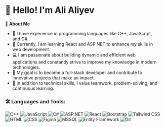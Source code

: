 # 👋 Hello! I'm Ali Aliyev  

🌟 **About Me**  
- 🚀 I have experience in programming languages like C++, JavaScript, and C#.  
- 🌱 Currently, I am learning React and ASP.NET to enhance my skills in web development.  
- 💻 I am passionate about building dynamic and efficient web applications and constantly strive to improve my knowledge in modern technologies.  
- 🎯 My goal is to become a full-stack developer and contribute to innovative projects that make an impact.  
- 🌟 In addition to technical skills, I value teamwork, problem-solving, and continuous learning.  


### 🛠 Languages and Tools:
![C++](https://img.shields.io/badge/C++-00599C?style=for-the-badge&logo=cplusplus&logoColor=white)
![JavaScript](https://img.shields.io/badge/JavaScript-F7DF1E?style=for-the-badge&logo=javascript&logoColor=black)
![C#](https://img.shields.io/badge/C%23-239120?style=for-the-badge&logo=c-sharp&logoColor=white)
![ASP.NET](https://img.shields.io/badge/ASP.NET-512BD4?style=for-the-badge&logo=.net&logoColor=white)
![React](https://img.shields.io/badge/React-61DAFB?style=for-the-badge&logo=react&logoColor=black)
![Bootstrap](https://img.shields.io/badge/Bootstrap-7952B3?style=for-the-badge&logo=bootstrap&logoColor=white)
![Tailwind CSS](https://img.shields.io/badge/Tailwind_CSS-38B2AC?style=for-the-badge&logo=tailwind-css&logoColor=white)
![HTML](https://img.shields.io/badge/HTML-E34F26?style=for-the-badge&logo=html5&logoColor=white)
![CSS](https://img.shields.io/badge/CSS-1572B6?style=for-the-badge&logo=css3&logoColor=white)
![Figma](https://img.shields.io/badge/Figma-F24E1E?style=for-the-badge&logo=figma&logoColor=white)
![MSSQL](https://img.shields.io/badge/MSSQL-CC2927?style=for-the-badge&logo=microsoft-sql-server&logoColor=white)
![Entity Framework](https://img.shields.io/badge/Entity%20Framework-86B4A2?style=for-the-badge&logo=entity-framework&logoColor=white)
![Git](https://img.shields.io/badge/Git-F05032?style=for-the-badge&logo=git&logoColor=white)
